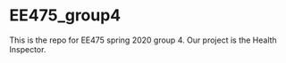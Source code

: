 # EE475_group4
This is the repo for EE475 spring 2020 group 4. Our project is the Health Inspector.
